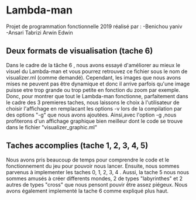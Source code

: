 # Lambda-man

Projet de programmation fonctionnelle 2019 réalisé par :
    -Benichou yaniv  
    -Ansari Tabrizi Arwin Edwin


## Deux formats de visualisation (tache 6)

Dans le cadre de la tâche 6 , nous avons essayé d'améliorer au mieux le visuel du Lambda-man et vous pourrez retrouvez ce fichier sous le nom de visualizer.ml (comme demandé).
Cependant, les images que nous avons mises ne peuvent pas être dynamique et donc il arrive parfois qu'une image puisse etre trop grande ou trop petite en fonction du zoom par exemple.
Donc, pour montrer que tout le Lambda-man fonctionne, parfaitement dans le cadre des 3 premieres taches, nous laissons le choix à l'utilisateur de choisir l'affichage  en remplacant les options -v 
lors de la compilation par des options "-g" que nous avons ajoutées. 
Ainsi,avec l'option -g ,nous profiterons d'un affichage graphique bien meilleur dont le code se trouve dans le fichier "visualizer_graphic.ml"

## Taches accomplies (tache 1, 2, 3, 4, 5)

Nous avons pris beaucoup de temps pour comprendre le code et le fonctionnement du jeu pour pouvoir nous lancer. Ensuite, nous sommes parvenus à implementer les taches   0, 1, 2, 3, 4  .
Aussi, la tache 5 nous nous sommes amusés à créer differents mondes, 2 de types "labyrinthes" et 2 autres de types "cross" que nous pensont pouvir être assez piégeux. 
Nous avons également implementé la tache 6 comme expliqué plus haut.

